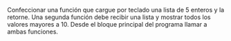 Confeccionar una función que cargue por teclado una lista de 5 enteros y la retorne. Una segunda función debe recibir una lista y mostrar todos los valores mayores a 10. Desde el bloque principal del programa llamar a ambas funciones.